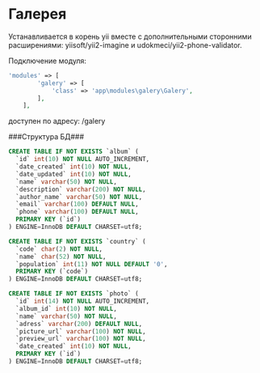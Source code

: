 Галeрея
=======
Устанавливается в корень yii вместе с дополнительными сторонними расширениями: yiisoft/yii2-imagine и udokmeci/yii2-phone-validator.

Подключение модуля:
```php
'modules' => [
        'galery' => [
            'class' => 'app\modules\galery\Galery',
        ],
    ],
```
доступен по адресу: /galery

###Структура БД###

```sql
CREATE TABLE IF NOT EXISTS `album` (
  `id` int(10) NOT NULL AUTO_INCREMENT,
  `date_created` int(10) NOT NULL,
  `date_updated` int(10) NOT NULL,
  `name` varchar(50) NOT NULL,
  `description` varchar(200) NOT NULL,
  `author_name` varchar(50) NOT NULL,
  `email` varchar(100) DEFAULT NULL,
  `phone` varchar(100) DEFAULT NULL,
  PRIMARY KEY (`id`)
) ENGINE=InnoDB DEFAULT CHARSET=utf8;

CREATE TABLE IF NOT EXISTS `country` (
  `code` char(2) NOT NULL,
  `name` char(52) NOT NULL,
  `population` int(11) NOT NULL DEFAULT '0',
  PRIMARY KEY (`code`)
) ENGINE=InnoDB DEFAULT CHARSET=utf8;

CREATE TABLE IF NOT EXISTS `photo` (
  `id` int(14) NOT NULL AUTO_INCREMENT,
  `album_id` int(10) NOT NULL,
  `name` varchar(50) NOT NULL,
  `adress` varchar(200) DEFAULT NULL,
  `picture_url` varchar(100) NOT NULL,
  `preview_url` varchar(100) NOT NULL,
  `date_created` int(10) NOT NULL,
  PRIMARY KEY (`id`)
) ENGINE=InnoDB DEFAULT CHARSET=utf8;
```
